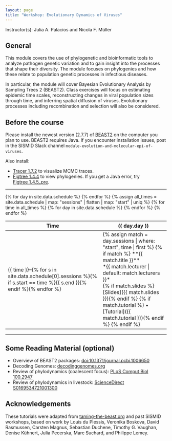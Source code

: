 ```yaml
---
layout: page
title: "Workshop: Evolutionary Dynamics of Viruses"
---
```


Instructor(s): Julia A. Palacios and Nicola F. Müller

## General

This module covers the use of phylogenetic and bioinformatic tools to analyze pathogen genetic variation and to gain insight into the processes that shape their diversity. The module focuses on phylogenies and how these relate to population genetic processes in infectious diseases.

In particular, the module will cover Bayesian Evolutionary Analysis by Sampling Trees 2 (BEAST2). Class exercises will focus on estimating epidemic time scales, reconstructing changes in viral population sizes through time, and inferring spatial diffusion of viruses. Evolutionary processes including recombination and selection will also be considered.

## Before the course

Please install the newest version (2.7.7) of [BEAST2](https://www.beast2.org/) on the computer you plan to use. BEAST2 requires Java. If you encounter installation issues, post in the SISMID Slack channel `module-evolution-and-molecular-epi-of-viruses`.

Also install:
- [Tracer 1.7.2](https://github.com/beast-dev/tracer/releases/tag/v1.7.2) to visualize MCMC traces.
- [Figtree 1.4.4](https://github.com/rambaut/figtree/releases/tag/v1.4.4) to view phylogenies. If you get a Java error, try [Figtree 1.4.5_pre](https://github.com/rambaut/figtree/releases/tag/v1.4.5pre).

---

<table>
  <thead>
    <tr>
      <th>Time</th>
      {% for day in site.data.schedule %}
      <th>{{ day.day }}</th>
      {% endfor %}
    </tr>
  </thead>
  <tbody>
    {% assign all_times = site.data.schedule | map: "sessions" | flatten | map: "start" | uniq %}
    {% for time in all_times %}
      <tr>
        <td>{{ time }}–{% for s in site.data.schedule[0].sessions %}{% if s.start == time %}{{ s.end }}{% endif %}{% endfor %}</td>
        {% for day in site.data.schedule %}
          <td>
            {% assign match = day.sessions | where: "start", time | first %}
            {% if match %}
              **{{ match.title }}**<br>
              *{{ match.lecturer | default: match.lecturers }}*<br>
              {% if match.slides %}[Slides]({{ match.slides }}){% endif %}
              {% if match.tutorial %} • [Tutorial]({{ match.tutorial }}){% endif %}
            {% endif %}
          </td>
        {% endfor %}
      </tr>
    {% endfor %}
  </tbody>
</table>

---

## Some Reading Material (optional)

- Overview of BEAST2 packages: [doi:10.1371/journal.pcbi.1006650](https://doi.org/10.1371/journal.pcbi.1006650)
- Decoding Genomes: [decodinggenomes.org](https://decodinggenomes.org/)
- Review of phylodynamics (coalescent focus): [PLoS Comput Biol 100.2947](https://journals.plos.org/ploscompbiol/article?id=10.1371/journal.pcbi.1002947)
- Review of phylodynamics in livestock: [ScienceDirect S0169534721001300](https://www.sciencedirect.com/science/article/pii/S0169534721001300)

## Acknowledgements

These tutorials were adapted from [taming-the-beast.org](https://taming-the-beast.org/) and past SISMID workshops, based on work by Louis du Plessis, Veronika Boskova, David Rasmussen, Carsten Magnus, Sebastian Duchene, Timothy G. Vaughan, Denise Kühnert, Julia Pecerska, Marc Suchard, and Philippe Lemey.
